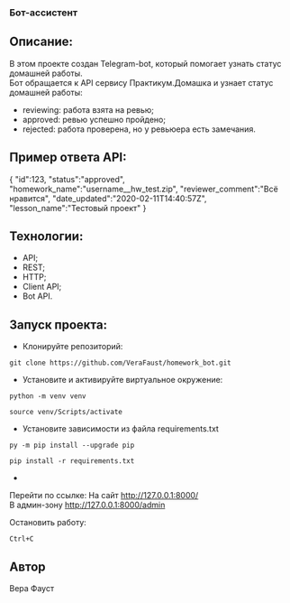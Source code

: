 ### Бот-ассистент

## Описание:
В этом проекте создан Telegram-bot, который помогает узнать статус домашней работы.  
Бот обращается к API сервису Практикум.Домашка и узнает статус домашней работы:
- reviewing: работа взята на ревью;
- approved: ревью успешно пройдено;
- rejected: работа проверена, но у ревьюера есть замечания.

## Пример ответа API:
{
   "id":123,
   "status":"approved",
   "homework_name":"username__hw_test.zip",
   "reviewer_comment":"Всё нравится",
   "date_updated":"2020-02-11T14:40:57Z",
   "lesson_name":"Тестовый проект"
}

## Технологии:
- API;
- REST;
- HTTP;
- Client API;
- Bot API.

## Запуск проекта:
- Клонируйте репозиторий:
```
git clone https://github.com/VeraFaust/homework_bot.git
```

- Установите и активируйте виртуальное окружение:
```
python -m venv venv
```
```
source venv/Scripts/activate
```

- Установите зависимости из файла requirements.txt
```
py -m pip install --upgrade pip
```
```
pip install -r requirements.txt
```
- 
Перейти по ссылке:
На сайт http://127.0.0.1:8000/  
В админ-зону http://127.0.0.1:8000/admin

Остановить работу:
```
Ctrl+C
```

## Автор
Вера Фауст

